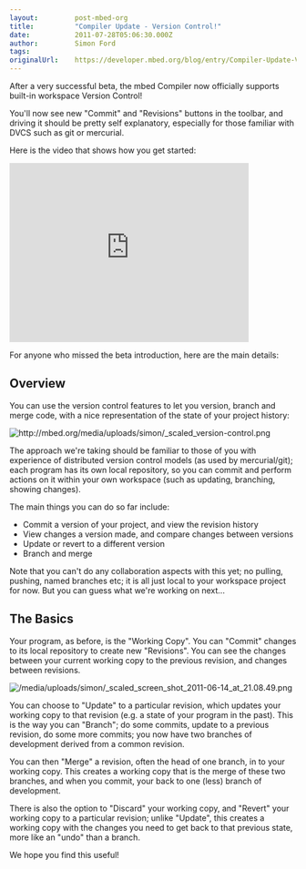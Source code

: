 ```yaml
---
layout:         post-mbed-org
title:          "Compiler Update - Version Control!"
date:           2011-07-28T05:06:30.000Z
author:         Simon Ford
tags:           
originalUrl:    https://developer.mbed.org/blog/entry/Compiler-Update-Version-Control/
---
```


<p>
  After a very successful beta, the mbed Compiler now officially
  supports built-in workspace Version Control!
</p>
<p>
  You'll now see new "Commit" and "Revisions" buttons in the
  toolbar, and driving it should be pretty self explanatory,
  especially for those familiar with DVCS such as git or mercurial.
</p>
<p>
  Here is the video that shows how you get started:
</p>
<div class="flex-video">
  <iframe width="420" height="315" src=
  "https://www.youtube.com/embed/BWM21JzSDSs" frameborder="0"
  allowfullscreen="allowfullscreen"></iframe>
</div>
<p>
  For anyone who missed the beta introduction, here are the main
  details:
</p>
<h2>
  Overview
</h2>
<p>
  You can use the version control features to let you version,
  branch and merge code, with a nice representation of the state of
  your project history:
</p>
<p>
  <img src=
  "http://mbed.org/media/uploads/simon/_scaled_version-control.png"
  alt=
  "http://mbed.org/media/uploads/simon/_scaled_version-control.png"
  title=
  "http://mbed.org/media/uploads/simon/_scaled_version-control.png">
</p>
<p>
  The approach we're taking should be familiar to those of you with
  experience of distributed version control models (as used by
  mercurial/git); each program has its own local repository, so you
  can commit and perform actions on it within your own workspace
  (such as updating, branching, showing changes).
</p>
<p>
  The main things you can do so far include:
</p>
<ul>
  <li>Commit a version of your project, and view the revision
  history
  </li>
  <li>View changes a version made, and compare changes between
  versions
  </li>
  <li>Update or revert to a different version
  </li>
  <li>Branch and merge
  </li>
</ul>
<p>
  Note that you can't do any collaboration aspects with this yet;
  no pulling, pushing, named branches etc; it is all just local to
  your workspace project for now. But you can guess what we're
  working on next...
</p>
<h2>
  The Basics
</h2>
<p>
  Your program, as before, is the "Working Copy". You can "Commit"
  changes to its local repository to create new "Revisions". You
  can see the changes between your current working copy to the
  previous revision, and changes between revisions.
</p>
<p>
  <img src=
  "https://developer.mbed.org/media/uploads/simon/_scaled_screen_shot_2011-06-14_at_21.08.49.png"
  alt=
  "/media/uploads/simon/_scaled_screen_shot_2011-06-14_at_21.08.49.png"
  title=
  "/media/uploads/simon/_scaled_screen_shot_2011-06-14_at_21.08.49.png">
</p>
<p>
  You can choose to "Update" to a particular revision, which
  updates your working copy to that revision (e.g. a state of your
  program in the past). This is the way you can "Branch"; do some
  commits, update to a previous revision, do some more commits; you
  now have two branches of development derived from a common
  revision.
</p>
<p>
  You can then "Merge" a revision, often the head of one branch, in
  to your working copy. This creates a working copy that is the
  merge of these two branches, and when you commit, your back to
  one (less) branch of development.
</p>
<p>
  There is also the option to "Discard" your working copy, and
  "Revert" your working copy to a particular revision; unlike
  "Update", this creates a working copy with the changes you need
  to get back to that previous state, more like an "undo" than a
  branch.
</p>
<p>
  We hope you find this useful!
</p>

